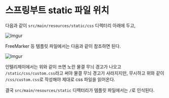 # 스프링부트 static 파일 위치

다음과 같이 `src/main/resources/static/css` 디렉터리 아래에 두고,

![Imgur](https://i.imgur.com/d97HQ4x.png)

FreeMarker 등 템플릿 파일에서는 다음과 같이 참조하면 된다.

![Imgur](https://i.imgur.com/UIpI6O7.png)

인텔리제이에서는 위와 같이 쓰면 노란 물결 무늬 경고가 나오고 `/static/css/custom.css`라고 써야 물결 무늬 경고가 사라지지만, 무시하고 위와 같이 `/css/custom.css`로 작성해야 제대로 css 파일을 읽어온다.

결국 `src/main/resources/static` 디렉터리가 템플릿 파일에서는 `/`로 인식된다.
